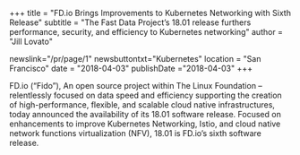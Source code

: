 +++
title = "FD.io Brings Improvements to Kubernetes Networking with Sixth Release"
subtitle = "The Fast Data Project’s 18.01 release furthers performance, security, and efficiency to Kubernetes networking"
author = "Jill Lovato"

newslink="/pr/page/1"
newsbuttontxt="Kubernetes"
location = "San Francisco"
date = "2018-04-03"
publishDate ="2018-04-03"
+++

FD.io (“Fido”), An open source project within The Linux Foundation – relentlessly focused on data speed and efficiency supporting the creation of high-performance, flexible, and scalable cloud native infrastructures, today announced the availability of its 18.01 software release. Focused on enhancements to improve Kubernetes Networking, Istio, and cloud native network functions virtualization (NFV), 18.01 is FD.io’s sixth software release.
